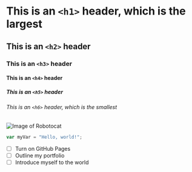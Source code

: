 # This is an `<h1>` header, which is the largest

## This is an `<h2>` header

### This is an `<h3>` header

#### This is an `<h4>` header

##### This is an `<h5>` header

###### This is an `<h6>` header, which is the smallest

![Image of Robotocat](https://octodex.github.com/images/Robotocat.png)

``` javascript
var myVar = "Hello, world!";
```
- [ ] Turn on GitHub Pages
- [ ] Outline my portfolio
- [ ] Introduce myself to the world
